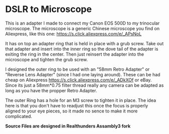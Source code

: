 
# DSLR to Microscope

This is an adapter I made to connect my Canon EOS 500D to my trinocular microscope.
The microscope is a generic Chinese microscope you find on Aliexpress, like this one: https://s.click.aliexpress.com/e/_APsNoL


It has on top an adapter ring that is held in place with a grub screw.
Take out that adapter and insert into the inner ring so the dove tail of the adapter is exiting the ring in the center. Then just reinsert the adapter into the microscope and tighten the grub screw.


I designed the outer ring to be used with an "58mm Retro Adapter" or "Reverse Lens Adapter" (since I had one laying around). These can be had cheap on Aliexpress https://s.click.aliexpress.com/e/_ADkXOf or eBay.
Since its just a 58mm*0.75 filter thread really any camera can be adapted as long as you have the propper Retro Adapter.


The outer Ring has a hole for an M3 screw to tighten it in place.
The idea here is that you don't have to readjust this once the focus is properly aligned to your eye pieces, so it made no sence to make it more complicated.

__Source Files are designed in Realthunders Assambly3 fork__
